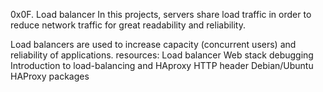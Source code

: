 0x0F. Load balancer
In this projects, servers share load traffic in order to reduce network traffic for great readability and reliability.

Load balancers are used to increase capacity (concurrent users) and reliability of applications.
resources:
Load balancer
Web stack debugging
Introduction to load-balancing and HAproxy
HTTP header
Debian/Ubuntu HAProxy packages
